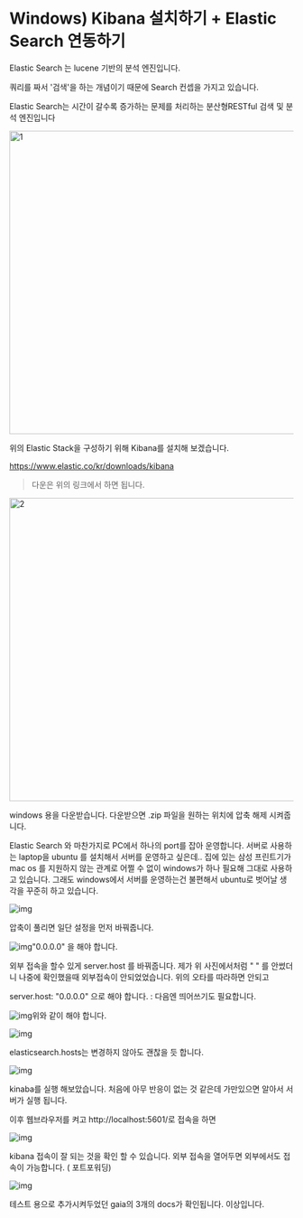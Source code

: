 # Windows) Kibana 설치하기 + Elastic Search 연동하기

Elastic Search 는 lucene 기반의 분석 엔진입니다.

쿼리를 짜서 '검색'을 하는 개념이기 때문에 Search 컨셉을 가지고 있습니다.

 

Elastic Search는 시간이 갈수록 증가하는 문제를 처리하는 분산형RESTful 검색 및 분석 엔진입니다 

<img src=https://raw.githubusercontent.com/ShanePark/mdblog/main/archived/115.assets/img-20230414080548270.webp width=750 height=537 alt=1>



위의 Elastic Stack을 구성하기 위해 Kibana를 설치해 보겠습니다.

 

https://www.elastic.co/kr/downloads/kibana

>  다운은 위의 링크에서 하면 됩니다.



<img src=https://raw.githubusercontent.com/ShanePark/mdblog/main/archived/115.assets/img-20230414080548258-1427148.webp width=750 height=537 alt=2>



windows 용을 다운받습니다. 다운받으면 .zip 파일을 원하는 위치에 압축 해제 시켜줍니다.

Elastic Search 와 마찬가지로 PC에서 하나의 port를 잡아 운영합니다. 서버로 사용하는 laptop을 ubuntu 를 설치해서 서버를 운영하고 싶은데.. 집에 있는 삼성 프린트기가 mac os 를 지원하지 않는 관계로 어쩔 수 없이 windows가 하나 필요해 그대로 사용하고 있습니다. 그래도 windows에서 서버를 운영하는건 불편해서 ubuntu로 벗어날 생각을 꾸준히 하고 있습니다.



![img](https://raw.githubusercontent.com/ShanePark/mdblog/main/archived/115.assets/img-20230414080548216.webp)



압축이 풀리면 일단 설정을 먼저 바꿔줍니다.

 



![img](https://raw.githubusercontent.com/ShanePark/mdblog/main/archived/115.assets/img-20230414080548241.webp)"0.0.0.0" 을 해야 합니다. 



외부 접속을 할수 있게 server.host 를 바꿔줍니다. 제가 위 사진에서처럼 " " 를 안썼더니 나중에 확인했을때 외부접속이 안되었었습니다. 위의 오타를 따라하면 안되고

server.host: "0.0.0.0" 으로 해야 합니다. : 다음엔 띄어쓰기도 필요합니다.



![img](https://raw.githubusercontent.com/ShanePark/mdblog/main/archived/115.assets/img-20230414080548229.webp)위와 같이 해야 합니다.



 

 



![img](https://raw.githubusercontent.com/ShanePark/mdblog/main/archived/115.assets/img-20230414080548257.webp)



elasticsearch.hosts는 변경하지 않아도 괜찮을 듯 합니다.



![img](https://raw.githubusercontent.com/ShanePark/mdblog/main/archived/115.assets/img-20230414080548242.webp)



kinaba를 실행 해보았습니다. 처음에 아무 반응이 없는 것 같은데 가만있으면 알아서 서버가 실행 됩니다.

 

이후 웹브라우저를 켜고 http://localhost:5601/로 접속을 하면



![img](https://raw.githubusercontent.com/ShanePark/mdblog/main/archived/115.assets/img-20230414080548258.webp)



kibana 접속이 잘 되는 것을 확인 할 수 있습니다. 외부 접속을 열어두면 외부에서도 접속이 가능합니다. ( 포트포워딩)

 



![img](https://raw.githubusercontent.com/ShanePark/mdblog/main/archived/115.assets/img-20230414080548270-1427148.webp)



 

테스트 용으로 추가시켜두었던 gaia의 3개의 docs가 확인됩니다. 이상입니다.